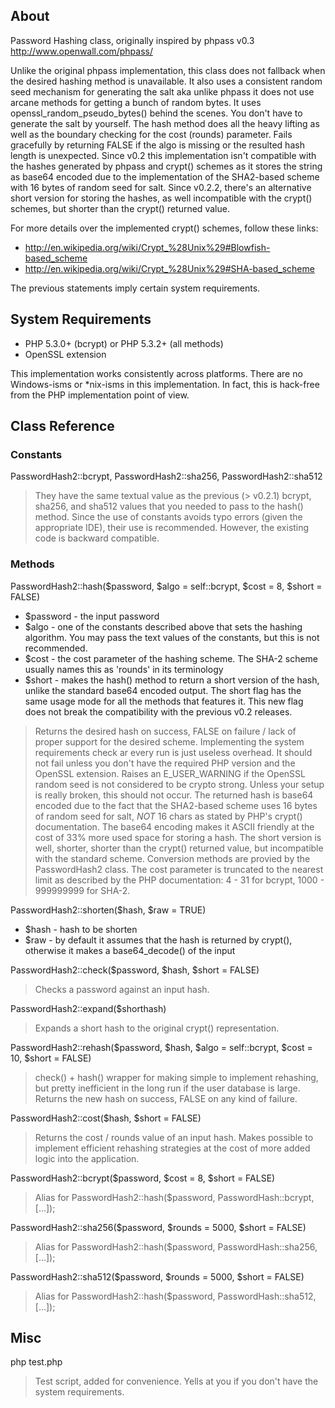 ## About

Password Hashing class, originally inspired by phpass v0.3
http://www.openwall.com/phpass/

Unlike the original phpass implementation, this class does not fallback when the
desired hashing method is unavailable. It also uses a consistent random seed
mechanism for generating the salt aka unlike phpass it does not use arcane
methods for getting a bunch of random bytes. It uses
openssl_random_pseudo_bytes() behind the scenes. You don't have to generate the
salt by yourself. The hash method does all the heavy lifting as well as the
boundary checking for the cost (rounds) parameter. Fails gracefully by returning
FALSE if the algo is missing or the resulted hash length is unexpected. Since
v0.2 this implementation isn't compatible with the hashes generated by phpass
and crypt() schemes as it stores the string as base64 encoded due to the
implementation of the SHA2-based scheme with 16 bytes of random seed for salt.
Since v0.2.2, there's an alternative short version for storing the hashes, as
well incompatible with the crypt() schemes, but shorter than the crypt()
returned value.

For more details over the implemented crypt() schemes, follow these links:

 - http://en.wikipedia.org/wiki/Crypt_%28Unix%29#Blowfish-based_scheme
 - http://en.wikipedia.org/wiki/Crypt_%28Unix%29#SHA-based_scheme

The previous statements imply certain system requirements.

## System Requirements

 * PHP 5.3.0+ (bcrypt) or PHP 5.3.2+ (all methods)
 * OpenSSL extension

This implementation works consistently across platforms. There are no
Windows-isms or *nix-isms in this implementation. In fact, this is hack-free
from the PHP implementation point of view.

## Class Reference

### Constants

PasswordHash2::bcrypt, PasswordHash2::sha256, PasswordHash2::sha512

> They have the same textual value as the previous (> v0.2.1) bcrypt, sha256,
> and sha512 values that you needed to pass to the hash() method. Since the use
> of constants avoids typo errors (given the appropriate IDE), their use is
> recommended. However, the existing code is backward compatible.

### Methods

PasswordHash2::hash($password, $algo = self::bcrypt, $cost = 8, $short = FALSE)

 * $password - the input password
 * $algo - one of the constants described above that sets the hashing algorithm.
 You may pass the text values of the constants, but this is not recommended.
 * $cost - the cost parameter of the hashing scheme. The SHA-2 scheme usually
 names this as 'rounds' in its terminology
 * $short - makes the hash() method to return a short version of the hash,
 unlike the standard base64 encoded output. The short flag has the same usage
 mode for all the methods that features it. This new flag does not break the
 compatibility with the previous v0.2 releases.

> Returns the desired hash on success, FALSE on failure / lack of proper support
> for the desired scheme. Implementing the system requirements check ar every
> run is just useless overhead. It should not fail unless you don't have the
> required PHP version and the OpenSSL extension. Raises an E_USER_WARNING if
> the OpenSSL random seed is not considered to be crypto strong. Unless your
> setup is really broken, this should not occur. The returned hash is base64
> encoded due to the fact that the SHA2-based scheme uses 16 bytes of random
> seed for salt, *NOT* 16 chars as stated by PHP's crypt() documentation. The
> base64 encoding makes it ASCII friendly at the cost of 33% more used space for
> storing a hash. The short version is well, shorter, shorter than the crypt()
> returned value, but incompatible with the standard scheme. Conversion methods
> are provied by the PasswordHash2 class. The cost parameter is truncated to the
> nearest limit as described by the PHP documentation: 4 - 31 for bcrypt,
> 1000 - 999999999 for SHA-2.

PasswordHash2::shorten($hash, $raw = TRUE)

 * $hash - hash to be shorten
 * $raw - by default it assumes that the hash is returned by crypt(), otherwise
 it makes a base64_decode() of the input

PasswordHash2::check($password, $hash, $short = FALSE)

> Checks a password against an input hash.

PasswordHash2::expand($shorthash)

> Expands a short hash to the original crypt() representation.

PasswordHash2::rehash($password, $hash, $algo = self::bcrypt, $cost = 10,
$short = FALSE)

> check() + hash() wrapper for making simple to implement rehashing, but pretty
> inefficient in the long run if the user database is large. Returns the new
> hash on success, FALSE on any kind of failure.

PasswordHash2::cost($hash, $short = FALSE)

> Returns the cost / rounds value of an input hash. Makes possible to implement
> efficient rehashing strategies at the cost of more added logic into the
> application.

PasswordHash2::bcrypt($password, $cost = 8, $short = FALSE)

> Alias for PasswordHash2::hash($password, PasswordHash::bcrypt, [...]);

PasswordHash2::sha256($password, $rounds = 5000, $short = FALSE)

> Alias for PasswordHash2::hash($password, PasswordHash::sha256, [...]);

PasswordHash2::sha512($password, $rounds = 5000, $short = FALSE)

> Alias for PasswordHash2::hash($password, PasswordHash::sha512, [...]);

## Misc

php test.php

> Test script, added for convenience. Yells at you if you don't have the system
> requirements.

